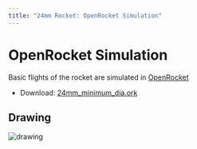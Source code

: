 ```yaml
---
title: "24mm Rocket: OpenRocket Simulation"
---
```


OpenRocket Simulation
=====================

Basic flights of the rocket are simulated in [OpenRocket][openrocket]

 - Download: [24mm_minimum_dia.ork](https://github.com/natronics/24mm-rocket/raw/master/simulation/24mm_minimum_dia.ork)


Drawing
-------

![drawing](drawing.svg)




[openrocket]: http://openrocket.info/
